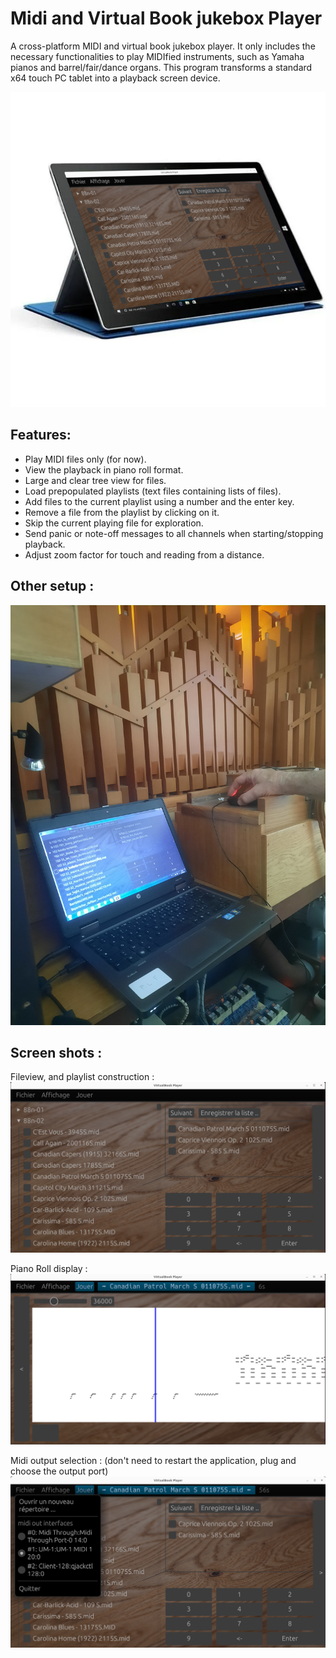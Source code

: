 # Midi and Virtual Book jukebox Player

A cross-platform MIDI and virtual book jukebox player. It only includes the necessary functionalities to play MIDIfied instruments, such as Yamaha pianos and barrel/fair/dance organs. This program transforms a standard x64 touch PC tablet into a playback screen device.

![](doc/tablet.png)

## Features:

- Play MIDI files only (for now).
- View the playback in piano roll format.
- Large and clear tree view for files.
- Load prepopulated playlists (text files containing lists of files).
- Add files to the current playlist using a number and the enter key.
- Remove a file from the playlist by clicking on it.
- Skip the current playing file for exploration.
- Send panic or note-off messages to all channels when starting/stopping playback.
- Adjust zoom factor for touch and reading from a distance.

## Other setup :

![](doc/20230617_194321.jpg)

## Screen shots :

Fileview, and playlist construction :
![](doc/ss1.png) 

Piano Roll display :
![](doc/ss2.png) 

Midi output selection : (don't need to restart the application, plug and choose the output port)
![](doc/ss3.png) 

